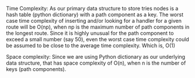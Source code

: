 Time Complexity: 
As our primary data structure to store tries nodes is a hash table (python
dictionary) with a path component as a key. The worst case time complexity of inserting
and/or looking for a handler for a given route will be O(np), when np is the
maximum number of path components in the longest route. Since it is highly
unusual for the path component to exceed a small number (say 50), even the
worst case time complexity could be assumed to be close to the average time
complexity. Which is, O(1)

Space complexity: 
Since we are using Python dictionary as our underlying data structure, that has
space complexity of O(n), when n is the number of keys (path components). 

